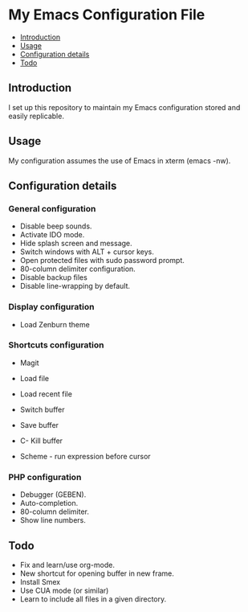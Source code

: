 # My Emacs Configuration File

* [Introduction](#introduction)
* [Usage](#usage)
* [Configuration details](#config-details)
* [Todo](#todo)

## <a name="introduction"></a> Introduction
I set up this repository to maintain my Emacs configuration stored and easily replicable.

## <a name="usage"></a> Usage
My configuration assumes the use of Emacs in xterm (emacs -nw).

## <a name="config-details"></a> Configuration details

### <a name="general-config"></a> General configuration
* Disable beep sounds.
* Activate IDO mode.
* Hide splash screen and message.
* Switch windows with ALT + cursor keys.
* Open protected files with sudo password prompt.
* 80-column delimiter configuration.
* Disable backup files
* Disable line-wrapping by default.

### <a name="display-config"></a> Display configuration
* Load Zenburn theme

### <a name="shortcuts-config"></a> Shortcuts configuration
* <F2> Magit
* <F5> Load file
* <F6> Load recent file
* <F7> Switch buffer
* <F8> Save buffer
* C-<F5> Kill buffer

* <F9> Scheme - run expression before cursor

### <a name="php-config"></a> PHP configuration
* Debugger (GEBEN).
* Auto-completion.
* 80-column delimiter.
* Show line numbers.

## <a name="todo"></a> Todo ##
- Fix and learn/use org-mode.
- New shortcut for opening buffer in new frame.
- Install Smex
- Use CUA mode (or similar)
- Learn to include all files in a given directory.
